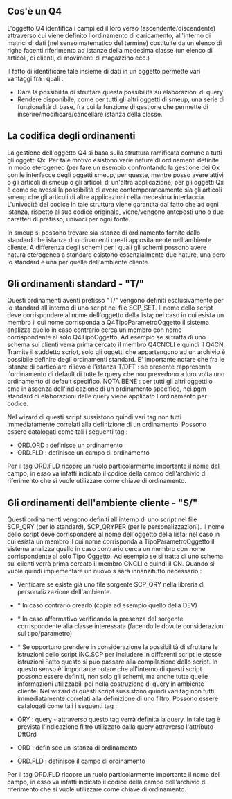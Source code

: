 ## Cos'è un Q4

L'oggetto Q4 identifica i campi ed il loro verso (ascendente/discendente) attraverso cui viene definito l'ordinamento di caricamento, all'interno di matrici di dati (nel senso matematico del termine) costituite da un elenco di righe facenti riferimento ad istanze della medesima classe (un elenco di articoli, di clienti, di movimenti di magazzino ecc.)

Il fatto di identificare tale insieme di dati in un oggetto permette vari vantaggi fra i quali : 
-  Dare la possibilità di sfruttare questa possibilità su elaborazioni di query
-  Rendere disponibile, come per tutti gli altri oggetti di smeup, una serie di funzionalità di base, fra cui la funzione di gestione che permette di inserire/modificare/cancellare istanza della classe.

## La codifica degli ordinamenti

La gestione dell'oggetto Q4 si basa sulla struttura ramificata comune a tutti gli oggetti Qx. Per tale motivo esistono varie nature di ordinamenti definite in modo eterogeneo (per fare un esempio confrontando la gestione dei Qx con le interfacce degli oggetti smeup, per queste, mentre posso avere attivi o gli articoli di smeup o gli articoli di un'altra applicazione, per gli oggetti Qx è come se avessi la possibilità di avere contemporaneamente sia gli articoli smeup che gli articoli di altre applicazioni nella medesima interfaccia. L'univocità del codice in tale struttura viene garantita dal fatto che ad ogni istanza, rispetto al suo codice originale, viene/vengono anteposti uno o due caratteri di prefisso, univoci per ogni fonte.

In smeup si possono trovare sia istanze di ordinamento fornite dallo standard che istanze di ordinamenti creati appositamente nell'ambiente cliente. A differenza degli schemi per i quali gli schemi possono avere natura eterogenea a standard esistono essenzialmente due nature, una pero lo standard e una per quelle dell'ambiente cliente.

## Gli ordinamenti standard - "T/"
Questi ordinamenti aventi prefisso "T/" vengono definiti esclusivamente per lo standard all'interno di uno script nel file SCP_SET. Il nome dello script deve corrispondere al nome dell'oggetto della lista; nel caso in cui esista un membro il cui nome corrisponda a Q4TipoParametroOggetto il sistema analizza quello in caso contrario cerca un membro con nome corrispondente al solo Q4TipoOggetto. Ad esempio se si tratta di uno schema sui clienti verrà prima cercato il membro Q4CNCLI e quindi il Q4CN. Tramite il suddetto script, solo gli oggetti che appartengono ad un archivio è possibile definire degli ordinamenti standard. E' importante notare che fra le istanze di particolare rilievo è l'istanza T/DFT :  se presente rappresenta l'ordinamento di default di tutte le query che non prevedono a loro volta uno ordinamento di default specifico.
NOTA BENE :  per tutti gli altri oggetti o cmq in assenza dell'indicazione di un ordinamento specifico, nei pgm standard di elaborazioni delle query viene applicato l'ordinamento per codice.

Nel wizard di questi script sussistono quindi vari tag non tutti immediatamente correlati alla definizione di un ordinamento. Possono essere catalogati come tali i seguenti tag : 

-  ORD.ORD :  definisce un ordinamento
-  ORD.FLD :  definisce un campo di ordinamento

Per il tag ORD.FLD ricopre un ruolo particolarmente importante il nome del campo, in esso va infatti indicato il codice della campo dell'archivio di riferimento che si vuole utilizzare come chiave di ordinamento.

## Gli ordinamenti dell'ambiente cliente - "S/"
Questi ordinamenti vengono definiti all'interno di uno script nel file SCP_QRY (per lo standard), SCP_QRYPER (per le personalizzazioni).
Il nome dello script deve corrispondere al nome dell'oggetto della lista; nel caso in cui esista un membro il cui nome corrisponda a TipoParametroOggetto il sistema analizza quello in caso contrario cerca un membro con nome corrispondente al solo Tipo Oggetto. Ad esempio se si tratta di uno schema sui clienti verrà prima cercato il membro CNCLI e quindi il CN.
Quando si vuole quindi implementare un nuovo s sarà innanzitutto necessario : 
-  Verificare se esiste già uno file sorgente SCP_QRY nella libreria di personalizzazione dell'ambiente.
- \* In caso contrario crearlo (copia ad esempio quello della DEV)
- \* In caso affermativo verificando la presenza del sorgente corrispondente alla classe interessata (facendo le dovute considerazioni sul tipo/parametro)
- \* Se opportuno prendere in considerazione la possibilità di sfruttare le istruzioni dello script INC.SCP per includere in differenti script le stesse istruzioni
Fatto questo si può passare alla compilazione dello script. In questo senso è' importante notare che all'interno di questi script possono essere definiti, non solo gli schemi, ma anche tutte quelle informazioni utilizzabili poi nella costruzione di query in ambiente cliente. Nel wizard di questi script sussistono quindi vari tag non tutti immediatamente correlati alla definizione di uno filtro. Possono essere catalogati come tali i seguenti tag : 

-  QRY :  query - attraverso questo tag verrà definita la query. In tale tag è prevista l'indicazione filtro utilizzato dalla query attraverso l'attributo DftOrd
-  ORD :  definisce un istanza di ordinamento
-  ORD.FLD :  definisce il campo di ordinamento

Per il tag ORD.FLD ricopre un ruolo particolarmente importante il nome del campo, in esso va infatti indicato il codice della campo dell'archivio di riferimento che si vuole utilizzare come chiave di ordinamento.













